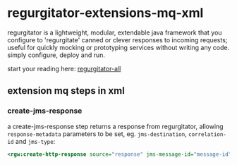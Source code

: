 # regurgitator-extensions-mq-xml

regurgitator is a lightweight, modular, extendable java framework that you configure to 'regurgitate' canned or clever responses to incoming requests; useful for quickly mocking or prototyping services without writing any code. simply configure, deploy and run.

start your reading here: [regurgitator-all](https://talmeym.github.io/regurgitator-all#regurgitator)

## extension mq steps in xml

### create-jms-response

a create-jms-response step returns a response from regurgitator, allowing ``response-metadata`` parameters to be set, eg. ``jms-destination``, ``correlation-id`` and ``jms-type``:

```xml
<rgw:create-http-response source="response" jms-message-id="message-id" jms-type="my-jms-type" jms-destination="queue://my-destination" correlation-id="52908d79-b7c6-4e18-ab13-e991d1b67d8b" jms-priority="4" jms-delivery-mode="1" jms-expiration="1506253192636" jms-redelivered="true" jms-reply-to="queue://other-destination" jms-timestamp="1506253192636" />
```
